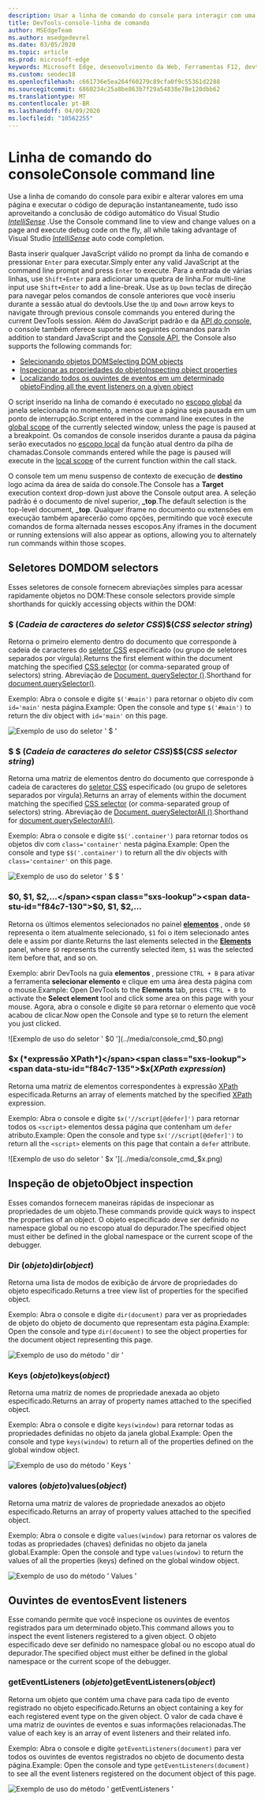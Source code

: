 ```yaml
---
description: Usar a linha de comando do console para interagir com uma página em execução
title: DevTools-console-linha de comando
author: MSEdgeTeam
ms.author: msedgedevrel
ms.date: 03/05/2020
ms.topic: article
ms.prod: microsoft-edge
keywords: Microsoft Edge, desenvolvimento da Web, Ferramentas F12, devtools, linha de comando do console
ms.custom: seodec18
ms.openlocfilehash: c661736e5ea264f60279c89cfa0f9c55361d2288
ms.sourcegitcommit: 6860234c25a8be863b7f29a54838e78e120dbb62
ms.translationtype: MT
ms.contentlocale: pt-BR
ms.lasthandoff: 04/09/2020
ms.locfileid: "10562255"
---
```

# <span data-ttu-id="f84c7-104">Linha de comando do console</span><span class="sxs-lookup"><span data-stu-id="f84c7-104">Console command line</span></span>

<span data-ttu-id="f84c7-105">Use a linha de comando do console para exibir e alterar valores em uma página e executar o código de depuração instantaneamente, tudo isso aproveitando a conclusão de código automático do Visual Studio [*IntelliSense*](/visualstudio/ide/javascript-intellisense) .</span><span class="sxs-lookup"><span data-stu-id="f84c7-105">Use the Console command line to view and change values on a page and execute debug code on the fly, all while taking advantage of Visual Studio [*IntelliSense*](/visualstudio/ide/javascript-intellisense) auto code completion.</span></span> 

<span data-ttu-id="f84c7-106">Basta inserir qualquer JavaScript válido no prompt da linha de comando e pressionar `Enter` para executar.</span><span class="sxs-lookup"><span data-stu-id="f84c7-106">Simply enter any valid JavaScript at the command line prompt and press `Enter` to execute.</span></span> <span data-ttu-id="f84c7-107">Para a entrada de várias linhas, use `Shift+Enter` para adicionar uma quebra de linha.</span><span class="sxs-lookup"><span data-stu-id="f84c7-107">For multi-line input use `Shift+Enter` to add a line-break.</span></span> <span data-ttu-id="f84c7-108">Use as `Up` `Down` teclas de direção para navegar pelos comandos de console anteriores que você inseriu durante a sessão atual do devtools.</span><span class="sxs-lookup"><span data-stu-id="f84c7-108">Use the `Up` and `Down` arrow keys to navigate through previous console commands you entered during the current  DevTools session.</span></span> <span data-ttu-id="f84c7-109">Além do JavaScript padrão e da [API do console](./console-api.md), o console também oferece suporte aos seguintes comandos para:</span><span class="sxs-lookup"><span data-stu-id="f84c7-109">In addition to standard JavaScript and the [Console API](./console-api.md), the Console also supports the following commands for:</span></span>

 - [<span data-ttu-id="f84c7-110">Selecionando objetos DOM</span><span class="sxs-lookup"><span data-stu-id="f84c7-110">Selecting DOM objects</span></span>](#dom-selectors)
 - [<span data-ttu-id="f84c7-111">Inspecionar as propriedades do objeto</span><span class="sxs-lookup"><span data-stu-id="f84c7-111">Inspecting object properties</span></span>](#object-inspection)
 - [<span data-ttu-id="f84c7-112">Localizando todos os ouvintes de eventos em um determinado objeto</span><span class="sxs-lookup"><span data-stu-id="f84c7-112">Finding all the event listeners on a given object</span></span>](#event-listeners)

<span data-ttu-id="f84c7-113">O script inserido na linha de comando é executado no [escopo global](/scripting/javascript/advanced/variable-scope-javascript) da janela selecionada no momento, a menos que a página seja pausada em um ponto de interrupção.</span><span class="sxs-lookup"><span data-stu-id="f84c7-113">Script entered in the command line executes in the [global scope](/scripting/javascript/advanced/variable-scope-javascript) of the currently selected window, unless the page is paused at a breakpoint.</span></span> <span data-ttu-id="f84c7-114">Os comandos de console inseridos durante a pausa da página serão executados no [escopo local](/scripting/javascript/advanced/variable-scope-javascript) da função atual dentro da pilha de chamadas.</span><span class="sxs-lookup"><span data-stu-id="f84c7-114">Console commands entered while the page is paused will execute in the [local scope](/scripting/javascript/advanced/variable-scope-javascript) of the current function within the call stack.</span></span>

<span data-ttu-id="f84c7-115">O console tem um menu suspenso de contexto de execução de **destino** logo acima da área de saída do console.</span><span class="sxs-lookup"><span data-stu-id="f84c7-115">The Console has a **Target** execution context drop-down just above the Console output area.</span></span> <span data-ttu-id="f84c7-116">A seleção padrão é o documento de nível superior, **_top**.</span><span class="sxs-lookup"><span data-stu-id="f84c7-116">The default selection is the top-level document, **_top**.</span></span> <span data-ttu-id="f84c7-117">Qualquer iframe no documento ou extensões em execução também aparecerão como opções, permitindo que você execute comandos de forma alternada nesses escopos.</span><span class="sxs-lookup"><span data-stu-id="f84c7-117">Any iframes in the document or running extensions will also appear as options, allowing you to alternately run commands within those scopes.</span></span>

## <span data-ttu-id="f84c7-118">Seletores DOM</span><span class="sxs-lookup"><span data-stu-id="f84c7-118">DOM selectors</span></span>
<span data-ttu-id="f84c7-119">Esses seletores de console fornecem abreviações simples para acessar rapidamente objetos no DOM:</span><span class="sxs-lookup"><span data-stu-id="f84c7-119">These console selectors provide simple shorthands for quickly accessing objects within the DOM:</span></span>

### <span data-ttu-id="f84c7-120">$ (*Cadeia de caracteres do seletor CSS*)</span><span class="sxs-lookup"><span data-stu-id="f84c7-120">$(*CSS selector string*)</span></span>
<span data-ttu-id="f84c7-121">Retorna o primeiro elemento dentro do documento que corresponde à cadeia de caracteres do [seletor CSS](https://developer.mozilla.org/docs/Learn/CSS/Introduction_to_CSS/Selectors) especificado (ou grupo de seletores separados por vírgula).</span><span class="sxs-lookup"><span data-stu-id="f84c7-121">Returns the first element within the document matching the specified [CSS selector](https://developer.mozilla.org/docs/Learn/CSS/Introduction_to_CSS/Selectors)  (or comma-separated group of selectors) string.</span></span> <span data-ttu-id="f84c7-122">Abreviação de [Document. querySelector ()](https://developer.mozilla.org/docs/Web/API/Document/querySelector).</span><span class="sxs-lookup"><span data-stu-id="f84c7-122">Shorthand for [document.querySelector()](https://developer.mozilla.org/docs/Web/API/Document/querySelector).</span></span>

<span data-ttu-id="f84c7-123">Exemplo: Abra o console e digite `$('#main')` para retornar o objeto div com `id='main'` nesta página.</span><span class="sxs-lookup"><span data-stu-id="f84c7-123">Example: Open the console and type `$('#main')` to return the div object with `id='main'` on this page.</span></span>

![Exemplo de uso do seletor ' $ '](../media/console_cmd_$.png)

### <span data-ttu-id="f84c7-125">$ $ (*Cadeia de caracteres do seletor CSS*)</span><span class="sxs-lookup"><span data-stu-id="f84c7-125">$$(*CSS selector string*)</span></span>
<span data-ttu-id="f84c7-126">Retorna uma matriz de elementos dentro do documento que corresponde à cadeia de caracteres do [seletor CSS](https://developer.mozilla.org/docs/Learn/CSS/Introduction_to_CSS/Selectors) especificado (ou grupo de seletores separados por vírgula).</span><span class="sxs-lookup"><span data-stu-id="f84c7-126">Returns an array of elements within the document matching the specified [CSS selector](https://developer.mozilla.org/docs/Learn/CSS/Introduction_to_CSS/Selectors)  (or comma-separated group of selectors) string.</span></span> <span data-ttu-id="f84c7-127">Abreviação de [Document. querySelectorAll ()](https://developer.mozilla.org/docs/Web/API/Document/querySelectorAll).</span><span class="sxs-lookup"><span data-stu-id="f84c7-127">Shorthand for [document.querySelectorAll()](https://developer.mozilla.org/docs/Web/API/Document/querySelectorAll).</span></span>

<span data-ttu-id="f84c7-128">Exemplo: Abra o console e digite `$$('.container')` para retornar todos os objetos div com `class='container'` nesta página.</span><span class="sxs-lookup"><span data-stu-id="f84c7-128">Example: Open the console and type `$$('.container')` to return all the div objects with `class='container'` on this page.</span></span>

![Exemplo de uso do seletor ' $ $ '](../media/console_cmd_$$.png)

### <span data-ttu-id="f84c7-130">$0, $1, $2,...</span><span class="sxs-lookup"><span data-stu-id="f84c7-130">$0, $1, $2,...</span></span>
<span data-ttu-id="f84c7-131">Retorna os últimos elementos selecionados no painel [**elementos**](../elements.md) , onde `$0` representa o item atualmente selecionado, `$1` foi o item selecionado antes dele e assim por diante.</span><span class="sxs-lookup"><span data-stu-id="f84c7-131">Returns the last elements selected in the [**Elements**](../elements.md) panel, where `$0` represents the currently selected item, `$1` was the selected item before that, and so on.</span></span>

<span data-ttu-id="f84c7-132">Exemplo: abrir DevTools na guia **elementos** , pressione `CTRL + B` para ativar a ferramenta **selecionar elemento** e clique em uma área desta página com o mouse.</span><span class="sxs-lookup"><span data-stu-id="f84c7-132">Example: Open  DevTools to the **Elements** tab, press `CTRL + B` to activate the **Select element** tool and click some area on this page with your mouse.</span></span> <span data-ttu-id="f84c7-133">Agora, abra o console e digite `$0` para retornar o elemento que você acabou de clicar.</span><span class="sxs-lookup"><span data-stu-id="f84c7-133">Now open the Console and type `$0` to return the element you just clicked.</span></span>

![Exemplo de uso do seletor ' $0 '](../media/console_cmd_$0.png)

### <span data-ttu-id="f84c7-135">$x (*expressão XPath*)</span><span class="sxs-lookup"><span data-stu-id="f84c7-135">$x(*XPath expression*)</span></span>
<span data-ttu-id="f84c7-136">Retorna uma matriz de elementos correspondentes à expressão [XPath](https://developer.mozilla.org/docs/Introduction_to_using_XPath_in_JavaScript) especificada.</span><span class="sxs-lookup"><span data-stu-id="f84c7-136">Returns an array of elements matched by the specified [XPath](https://developer.mozilla.org/docs/Introduction_to_using_XPath_in_JavaScript) expression.</span></span> 

<span data-ttu-id="f84c7-137">Exemplo: Abra o console e digite `$x('//script[@defer]')` para retornar todos os `<script>` elementos dessa página que contenham um `defer` atributo.</span><span class="sxs-lookup"><span data-stu-id="f84c7-137">Example: Open the console and type `$x('//script[@defer]')` to return all the `<script>` elements on this page that contain a `defer` attribute.</span></span>

![Exemplo de uso do seletor ' $x '](../media/console_cmd_$x.png)

## <span data-ttu-id="f84c7-139">Inspeção de objeto</span><span class="sxs-lookup"><span data-stu-id="f84c7-139">Object inspection</span></span>

<span data-ttu-id="f84c7-140">Esses comandos fornecem maneiras rápidas de inspecionar as propriedades de um objeto.</span><span class="sxs-lookup"><span data-stu-id="f84c7-140">These commands provide quick ways to inspect the properties of an object.</span></span> <span data-ttu-id="f84c7-141">O objeto especificado deve ser definido no namespace global ou no escopo atual do depurador.</span><span class="sxs-lookup"><span data-stu-id="f84c7-141">The specified object must either be defined in the global namespace or the current scope of the debugger.</span></span>

### <span data-ttu-id="f84c7-142">Dir (*objeto*)</span><span class="sxs-lookup"><span data-stu-id="f84c7-142">dir(*object*)</span></span>
<span data-ttu-id="f84c7-143">Retorna uma lista de modos de exibição de árvore de propriedades do objeto especificado.</span><span class="sxs-lookup"><span data-stu-id="f84c7-143">Returns a tree view list of properties for the specified object.</span></span>

<span data-ttu-id="f84c7-144">Exemplo: Abra o console e digite `dir(document)` para ver as propriedades de objeto do objeto de documento que representam esta página.</span><span class="sxs-lookup"><span data-stu-id="f84c7-144">Example: Open the console and type `dir(document)` to see the object properties for the document object representing this page.</span></span>

![Exemplo de uso do método ' dir '](../media/console_cmd_dir.png)

### <span data-ttu-id="f84c7-146">Keys (*objeto*)</span><span class="sxs-lookup"><span data-stu-id="f84c7-146">keys(*object*)</span></span>
<span data-ttu-id="f84c7-147">Retorna uma matriz de nomes de propriedade anexada ao objeto especificado.</span><span class="sxs-lookup"><span data-stu-id="f84c7-147">Returns an array of property names attached to the specified object.</span></span>

<span data-ttu-id="f84c7-148">Exemplo: Abra o console e digite `keys(window)` para retornar todas as propriedades definidas no objeto da janela global.</span><span class="sxs-lookup"><span data-stu-id="f84c7-148">Example: Open the console and type `keys(window)` to return all of the properties defined on the global window object.</span></span>

![Exemplo de uso do método ' Keys '](../media/console_cmd_keys.png)

### <span data-ttu-id="f84c7-150">valores (*objeto*)</span><span class="sxs-lookup"><span data-stu-id="f84c7-150">values(*object*)</span></span>
<span data-ttu-id="f84c7-151">Retorna uma matriz de valores de propriedade anexados ao objeto especificado.</span><span class="sxs-lookup"><span data-stu-id="f84c7-151">Returns an array of property values attached to the specified object.</span></span>

<span data-ttu-id="f84c7-152">Exemplo: Abra o console e digite `values(window)` para retornar os valores de todas as propriedades (chaves) definidas no objeto da janela global.</span><span class="sxs-lookup"><span data-stu-id="f84c7-152">Example: Open the console and type `values(window)` to return the values of all the properties (keys) defined on the global window object.</span></span>

![Exemplo de uso do método ' Values '](../media/console_cmd_values.png)

## <span data-ttu-id="f84c7-154">Ouvintes de eventos</span><span class="sxs-lookup"><span data-stu-id="f84c7-154">Event listeners</span></span>

<span data-ttu-id="f84c7-155">Esse comando permite que você inspecione os ouvintes de eventos registrados para um determinado objeto.</span><span class="sxs-lookup"><span data-stu-id="f84c7-155">This command allows you to inspect the event listeners registered to a given object.</span></span> <span data-ttu-id="f84c7-156">O objeto especificado deve ser definido no namespace global ou no escopo atual do depurador.</span><span class="sxs-lookup"><span data-stu-id="f84c7-156">The specified object must either be defined in the global namespace or the current scope of the  debugger.</span></span>

### <span data-ttu-id="f84c7-157">getEventListeners (*objeto*)</span><span class="sxs-lookup"><span data-stu-id="f84c7-157">getEventListeners(*object*)</span></span>
<span data-ttu-id="f84c7-158">Retorna um objeto que contém uma chave para cada tipo de evento registrado no objeto especificado.</span><span class="sxs-lookup"><span data-stu-id="f84c7-158">Returns an object containing a key for each registered event type on the given object.</span></span> <span data-ttu-id="f84c7-159">O valor de cada chave é uma matriz de ouvintes de eventos e suas informações relacionadas.</span><span class="sxs-lookup"><span data-stu-id="f84c7-159">The value of each key is an array of event listeners and their related info.</span></span> 

<span data-ttu-id="f84c7-160">Exemplo: Abra o console e digite `getEventListeners(document)` para ver todos os ouvintes de eventos registrados no objeto de documento desta página.</span><span class="sxs-lookup"><span data-stu-id="f84c7-160">Example: Open the console and type `getEventListeners(document)` to see all the event listeners registered on the document object of this page.</span></span>

![Exemplo de uso do método ' getEventListeners '](../media/console_cmd_getEventListeners.png)
